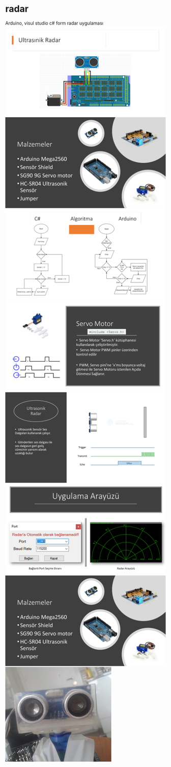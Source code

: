 # radar
Arduino, visul studio c# form radar uygulaması
<img src="img/Slayt1.PNG">
<img src="img/Slayt2.PNG">
<img src="img/Slayt3.PNG">
<img src="img/Slayt4.PNG">
<img src="img/Slayt5.PNG">
<img src="img/Slayt6.PNG">
[![IMAGE ALT TEXT HERE](img/Slayt2.PNG)](https://youtu.be/fSM3n66OcfE)
<img src="img/Resim1.jpg">
